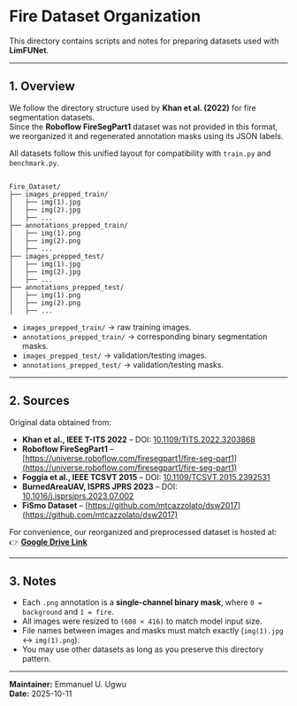 # Fire Dataset Organization

This directory contains scripts and notes for preparing datasets used with **LimFUNet**.

---

## 1. Overview

We follow the directory structure used by **Khan et al. (2022)** for fire segmentation datasets.  
Since the **Roboflow FireSegPart1** dataset was not provided in this format, we reorganized it and regenerated annotation masks using its JSON labels.

All datasets follow this unified layout for compatibility with `train.py` and `benchmark.py`.

```

Fire_Dataset/
├── images_prepped_train/
│   ├── img(1).jpg
│   ├── img(2).jpg
│   ├── ...
├── annotations_prepped_train/
│   ├── img(1).png
│   ├── img(2).png
│   ├── ...
├── images_prepped_test/
│   ├── img(1).jpg
│   ├── img(2).jpg
│   ├── ...
├── annotations_prepped_test/
│   ├── img(1).png
│   ├── img(2).png
│   ├── ...

```

- `images_prepped_train/` → raw training images.  
- `annotations_prepped_train/` → corresponding binary segmentation masks.  
- `images_prepped_test/` → validation/testing images.  
- `annotations_prepped_test/` → validation/testing masks.

---

## 2. Sources

Original data obtained from:
- **Khan et al., IEEE T-ITS 2022** – DOI: [10.1109/TITS.2022.3203868](https://doi.org/10.1109/TITS.2022.3203868)
- **Roboflow FireSegPart1** – [https://universe.roboflow.com/firesegpart1/fire-seg-part1](https://universe.roboflow.com/firesegpart1/fire-seg-part1)
- **Foggia et al., IEEE TCSVT 2015** – DOI: [10.1109/TCSVT.2015.2392531](https://doi.org/10.1109/TCSVT.2015.2392531)
- **BurnedAreaUAV, ISPRS JPRS 2023** – DOI: [10.1016/j.isprsjprs.2023.07.002](https://doi.org/10.1016/j.isprsjprs.2023.07.002)
- **FiSmo Dataset** – [https://github.com/mtcazzolato/dsw2017](https://github.com/mtcazzolato/dsw2017)

For convenience, our reorganized and preprocessed dataset is hosted at:  
👉 **[Google Drive Link](https://drive.google.com/drive/folders/1Lb--pz32A_8yw_4Nss9LzGiWNytYHgUh?usp=sharing)**

---

## 3.  Notes

- Each `.png` annotation is a **single-channel binary mask**, where `0 = background` and `1 = fire`.  
- All images were resized to `(608 × 416)` to match model input size.  
- File names between images and masks must match exactly (`img(1).jpg` ↔ `img(1).png`).  
- You may use other datasets as long as you preserve this directory pattern.

---

**Maintainer:** Emmanuel U. Ugwu  
**Date:** 2025-10-11